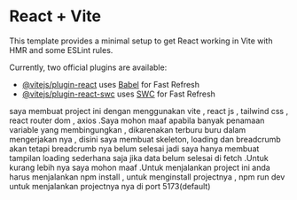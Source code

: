 # React + Vite

This template provides a minimal setup to get React working in Vite with HMR and some ESLint rules.

Currently, two official plugins are available:

- [@vitejs/plugin-react](https://github.com/vitejs/vite-plugin-react/blob/main/packages/plugin-react/README.md) uses [Babel](https://babeljs.io/) for Fast Refresh
- [@vitejs/plugin-react-swc](https://github.com/vitejs/vite-plugin-react-swc) uses [SWC](https://swc.rs/) for Fast Refresh

saya membuat project ini dengan menggunakan vite , react js , tailwind css , react router dom , axios .Saya mohon maaf apabila banyak penamaan variable yang membingungkan , dikarenakan terburu buru dalam mengerjakan nya , disini saya membuat skeleton, loading dan breadcrumb akan tetapi breadcrumb nya belum selesai jadi saya hanya membuat tampilan loading sederhana saja jika data belum selesai di fetch .Untuk kurang lebih nya saya mohon maaf .Untuk menjalankan project ini anda harus menjalankan npm install , untuk menginstall projectnya , npm run dev untuk menjalankan projectnya nya di port 5173(default)
